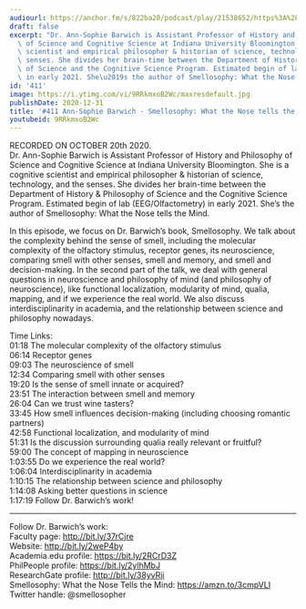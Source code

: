 ```yaml
---
audiourl: https://anchor.fm/s/822ba20/podcast/play/21538652/https%3A%2F%2Fd3ctxlq1ktw2nl.cloudfront.net%2Fstaging%2F2020-9-23%2F6b39742a-e2d7-c130-dcaa-f0147699e169.m4a
draft: false
excerpt: "Dr. Ann-Sophie Barwich is Assistant Professor of History and Philosophy\
  \ of Science and Cognitive Science at Indiana University Bloomington. She is a cognitive\
  \ scientist and empirical philosopher & historian of science, technology, and the\
  \ senses. She divides her brain-time between the Department of History & Philosophy\
  \ of Science and the Cognitive Science Program. Estimated begin of lab (EEG/Olfactometry)\
  \ in early 2021. She\u2019s the author of Smellosophy: What the Nose tells the Mind."
id: '411'
image: https://i.ytimg.com/vi/9RRkmxoB2Wc/maxresdefault.jpg
publishDate: 2020-12-31
title: '#411 Ann-Sophie Barwich - Smellosophy: What the Nose tells the Mind'
youtubeid: 9RRkmxoB2Wc
---
```

<div class="timelinks">

RECORDED ON OCTOBER 20th 2020.  
Dr. Ann-Sophie Barwich is Assistant Professor of History and Philosophy of Science and Cognitive Science at Indiana University Bloomington. She is a cognitive scientist and empirical philosopher & historian of science, technology, and the senses. She divides her brain-time between the Department of History & Philosophy of Science and the Cognitive Science Program. Estimated begin of lab (EEG/Olfactometry) in early 2021. She’s the author of Smellosophy: What the Nose tells the Mind.

In this episode, we focus on Dr. Barwich’s book, Smellosophy. We talk about the complexity behind the sense of smell, including the molecular complexity of the olfactory stimulus, receptor genes, its neuroscience, comparing smell with other senses, smell and memory, and smell and decision-making. In the second part of the talk, we deal with general questions in neuroscience and philosophy of mind (and philosophy of neuroscience), like functional localization, modularity of mind, qualia, mapping, and if we experience the real world. We also discuss interdisciplinarity in academia, and the relationship between science and philosophy nowadays.

Time Links:  
<time>01:18</time> The molecular complexity of the olfactory stimulus  
<time>06:14</time> Receptor genes  
<time>09:03</time> The neuroscience of smell  
<time>12:34</time> Comparing smell with other senses  
<time>19:20</time> Is the sense of smell innate or acquired?  
<time>23:51</time> The interaction between smell and memory  
<time>26:04</time> Can we trust wine tasters?  
<time>33:45</time> How smell influences decision-making (including choosing romantic partners)  
<time>42:58</time> Functional localization, and modularity of mind  
<time>51:31</time> Is the discussion surrounding qualia really relevant or fruitful?  
<time>59:00</time> The concept of mapping in neuroscience  
<time>1:03:55</time> Do we experience the real world?  
<time>1:06:04</time> Interdisciplinarity in academia  
<time>1:10:15</time> The relationship between science and philosophy  
<time>1:14:08</time> Asking better questions in science  
<time>1:17:19</time> Follow Dr. Barwich’s work!

---

Follow Dr. Barwich’s work:  
Faculty page: http://bit.ly/37rCjre  
Website: http://bit.ly/2weP4by  
Academia.edu profile: https://bit.ly/2RCrD3Z  
PhilPeople profile: https://bit.ly/2ylhMbJ  
ResearchGate profile: http://bit.ly/38yvRji  
Smellosophy: What the Nose Tells the Mind: https://amzn.to/3cmpVLI  
Twitter handle: @smellosopher
</div>

